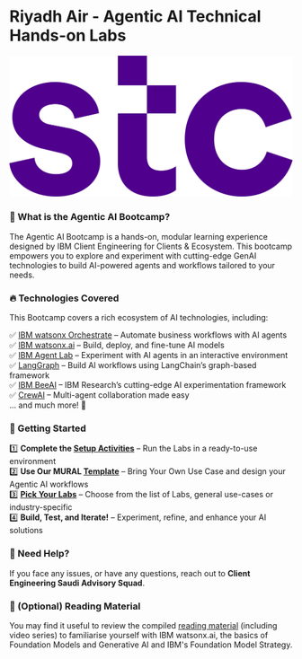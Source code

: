 # Riyadh Air - Agentic AI Technical Hands-on Labs

![screenshot](./images/STC-01.png)

### 🧠 What is the Agentic AI Bootcamp?

The Agentic AI Bootcamp is a hands-on, modular learning experience designed by IBM Client Engineering for Clients & Ecosystem. This bootcamp empowers you to explore and experiment with cutting-edge GenAI technologies to build AI-powered agents and workflows tailored to your needs.

### 🔥 Technologies Covered

This Bootcamp covers a rich ecosystem of AI technologies, including:

✅ [IBM watsonx Orchestrate](https://www.ibm.com/watsonx/orchestrate) – Automate business workflows with AI agents \
✅ [IBM watsonx.ai](https://www.ibm.com/watsonx/ai) – Build, deploy, and fine-tune AI models \
✅ [IBM Agent Lab](https://www.ibm.com/docs/en/watsonx/saas?topic=solutions-agent-lab-beta) – Experiment with AI agents in an interactive environment \
✅ [LangGraph](https://github.com/langchain-ai/langgraph) – Build AI workflows using LangChain’s graph-based framework \
✅ [IBM BeeAI](https://github.com/i-am-bee/beeai-framework) – IBM Research’s cutting-edge AI experimentation framework \
✅ [CrewAI](https://github.com/ai-crew/crewAI) – Multi-agent collaboration made easy \
... and much more! 🚀

###  📌 Getting Started
1️⃣ **Complete the [Setup Activities](self-guided-labs/lab-0-setup-activities/README.md)** – Run the Labs in a ready-to-use environment \
2️⃣ **Use Our MURAL [Template](https://app.mural.co/t/clientengineeringmea0786/m/clientengineeringmea0786/1746619489612/ad31646ea2bd0c167929b75ae8e6178257e5157e?sender=u7d5087fd786eadd379b12927)** – Bring Your Own Use Case and design your Agentic AI workflows \
3️⃣ [**Pick Your Labs**](./self-guided-labs/README.md) – Choose from the list of Labs, general use-cases or industry-specific \
4️⃣ **Build, Test, and Iterate!** – Experiment, refine, and enhance your AI solutions

### 🤝 Need Help?
If you face any issues, or have any questions, reach out to **Client Engineering Saudi Advisory Squad**.

### 🧠 (Optional) Reading Material
You may find it useful to review the compiled [reading material](reading-material.md) (including video series) to familiarise yourself with IBM watsonx.ai, the basics of Foundation Models and Generative AI and IBM's Foundation Model Strategy.
